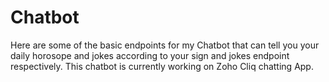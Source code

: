 # Chatbot
Here are some of the basic endpoints for my Chatbot that can tell you your daily horosope and jokes according to your sign and jokes endpoint respectively. This chatbot is currently working on Zoho Cliq chatting App.

